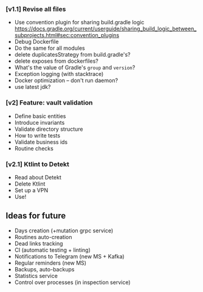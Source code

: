 ### [v1.1] Revise all files

- Use convention plugin for sharing build.gradle logic
  https://docs.gradle.org/current/userguide/sharing_build_logic_between_subprojects.html#sec:convention_plugins
- Debug Dockerfile
- Do the same for all modules
- delete duplicatesStrategy from build.gradle's?
- delete exposes from dockerfiles?
- What's the value of Gradle's `group` and `version`?
- Exception logging (with stacktrace)
- Docker optimization – don't run daemon?
- use latest jdk?

### [v2] Feature: vault validation

- Define basic entities
- Introduce invariants
- Validate directory structure
- How to write tests
- Validate business ids
- Routine checks

### [v2.1] Ktlint to Detekt
- Read about Detekt
- Delete Ktlint
- Set up a VPN
- Use!

## Ideas for future

- Days creation (+mutation grpc service)
- Routines auto-creation
- Dead links tracking
- CI (automatic testing + linting)
- Notifications to Telegram (new MS + Kafka)
- Regular reminders (new MS)
- Backups, auto-backups
- Statistics service
- Control over processes (in inspection service)
